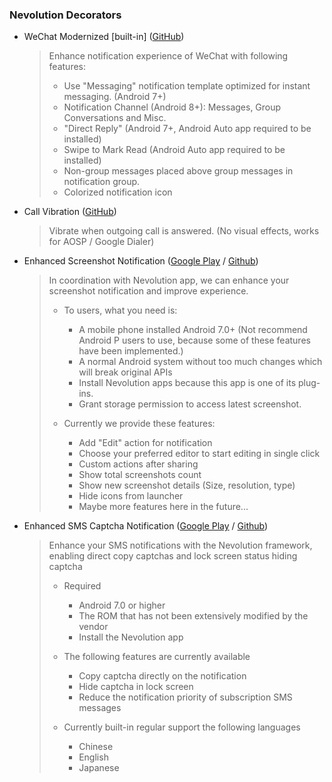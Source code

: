 ### Nevolution Decorators

- WeChat Modernized [built-in] ([GitHub](https://github.com/Nevolution/decorator-wechat))
  > Enhance notification experience of WeChat with following features:
  >
  > * Use "Messaging" notification template optimized for instant messaging. (Android 7+)
  > * Notification Channel (Android 8+): Messages, Group Conversations and Misc.
  > * "Direct Reply" (Android 7+, Android Auto app required to be installed)
  > * Swipe to Mark Read (Android Auto app required to be installed)
  > * Non-group messages placed above group messages in notification group.
  > * Colorized notification icon
  
- Call Vibration ([GitHub](https://github.com/Nevolution/decorator-callvibration/releases/))
  > Vibrate when outgoing call is answered. (No visual effects, works for AOSP / Google Dialer)
  
- Enhanced Screenshot Notification ([Google Play](https://play.google.com/store/apps/details?id=moe.feng.nevo.decorators.enscreenshot) / [Github](https://github.com/fython/EnhancedScreenshotNotification/releases))
  > In coordination with Nevolution app, we can enhance your screenshot notification and improve experience.
  >
  > * To users, what you need is:
  >   - A mobile phone installed Android 7.0+ (Not recommend Android P users to use, because some of these features have been implemented.)
  >   - A normal Android system without too much changes which will break original APIs
  >   - Install Nevolution apps because this app is one of its plug-ins.
  >   - Grant storage permission to access latest screenshot.
  >
  > * Currently we provide these features:
  >   - Add "Edit" action for notification
  >   - Choose your preferred editor to start editing in single click
  >   - Custom actions after sharing
  >   - Show total screenshots count
  >   - Show new screenshot details (Size, resolution, type)
  >   - Hide icons from launcher
  >   - Maybe more features here in the future...
  
- Enhanced SMS Captcha Notification ([Google Play](https://play.google.com/store/apps/details?id=me.kr328.nevo.decorators.smscaptcha) / [Github](https://github.com/Kr328/nevo-decorators-sms-captchas/releases))
  > Enhance your SMS notifications with the Nevolution framework, enabling direct copy captchas and lock screen status hiding captcha
  >
  > * Required
  >   - Android 7.0 or higher
  >   - The ROM that has not been extensively modified by the vendor
  >   - Install the Nevolution app
  >
  > * The following features are currently available
  >   - Copy captcha directly on the notification
  >   - Hide captcha in lock screen
  >   - Reduce the notification priority of subscription SMS messages
  >
  > * Currently built-in regular support the following languages
  >   - Chinese
  >   - English
  >   - Japanese
